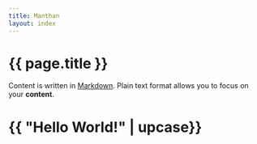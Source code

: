 ```yaml
---
title: Manthan
layout: index
---
```


# {{ page.title }}

Content is written in [Markdown](https://learnxinyminutes.com/docs/markdown/). Plain text format allows you to focus on your **content**.

<h1>{{ "Hello World!" | upcase}}</h1>

